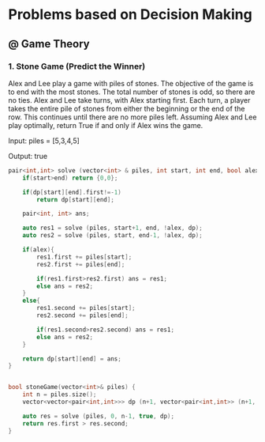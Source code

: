 # Problems based on Decision Making

## @ Game Theory

### 1. Stone Game (Predict the Winner)
Alex and Lee play a game with piles of stones. The objective of the game is to end with the most stones. The total number of stones is odd, so there are no ties. Alex and Lee take turns, with Alex starting first.  Each turn, a player takes the entire pile of stones from either the beginning or the end of the row.  This continues until there are no more piles left. Assuming Alex and Lee play optimally, return True if and only if Alex wins the game.

Input: piles = [5,3,4,5]

Output: true

```cpp
pair<int,int> solve (vector<int> & piles, int start, int end, bool alex, vector<vector<pair<int,int>>> & dp){
    if(start>end) return {0,0};

    if(dp[start][end].first!=-1) 
        return dp[start][end];

    pair<int, int> ans;

    auto res1 = solve (piles, start+1, end, !alex, dp);
    auto res2 = solve (piles, start, end-1, !alex, dp);

    if(alex){
        res1.first += piles[start];
        res2.first += piles[end];

        if(res1.first>res2.first) ans = res1;
        else ans = res2;
    }
    else{
        res1.second += piles[start];
        res2.second += piles[end];

        if(res1.second>res2.second) ans = res1;
        else ans = res2;
    }

    return dp[start][end] = ans;
}


bool stoneGame(vector<int>& piles) {
    int n = piles.size();
    vector<vector<pair<int,int>>> dp (n+1, vector<pair<int,int>> (n+1, {-1, -1}));

    auto res = solve (piles, 0, n-1, true, dp);
    return res.first > res.second;
}
```
